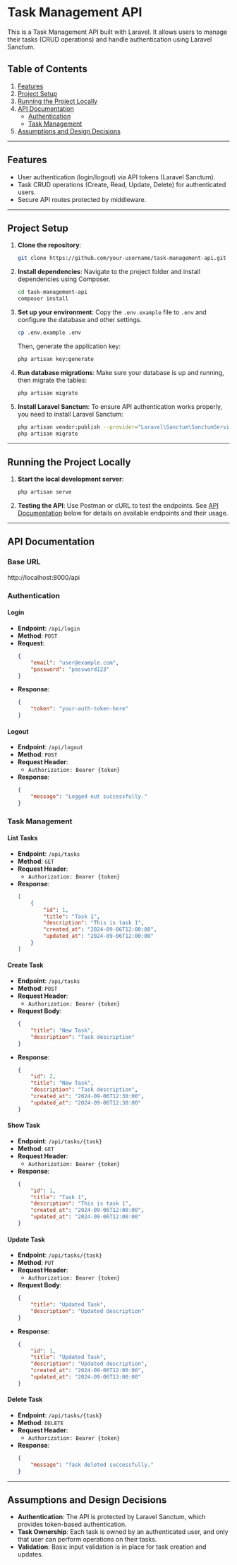 # Task Management API

This is a Task Management API built with Laravel. It allows users to manage their tasks (CRUD operations) and handle authentication using Laravel Sanctum.

## Table of Contents
1. [Features](#features)
2. [Project Setup](#project-setup)
3. [Running the Project Locally](#running-the-project-locally)
4. [API Documentation](#api-documentation)
    - [Authentication](#authentication)
    - [Task Management](#task-management)
5. [Assumptions and Design Decisions](#assumptions-and-design-decisions)

---

## Features
- User authentication (login/logout) via API tokens (Laravel Sanctum).
- Task CRUD operations (Create, Read, Update, Delete) for authenticated users.
- Secure API routes protected by middleware.

---

## Project Setup

1. **Clone the repository**:
    ```bash
    git clone https://github.com/your-username/task-management-api.git
    ```

2. **Install dependencies**:
   Navigate to the project folder and install dependencies using Composer.
    ```bash
    cd task-management-api
    composer install
    ```

3. **Set up your environment**:
   Copy the `.env.example` file to `.env` and configure the database and other settings.
    ```bash
    cp .env.example .env
    ```

   Then, generate the application key:
    ```bash
    php artisan key:generate
    ```

4. **Run database migrations**:
   Make sure your database is up and running, then migrate the tables:
    ```bash
    php artisan migrate
    ```

5. **Install Laravel Sanctum**:
   To ensure API authentication works properly, you need to install Laravel Sanctum:
    ```bash
    php artisan vendor:publish --provider="Laravel\Sanctum\SanctumServiceProvider"
    php artisan migrate
    ```

---

## Running the Project Locally

1. **Start the local development server**:
    ```bash
    php artisan serve
    ```

2. **Testing the API**:
   Use Postman or cURL to test the endpoints. See [API Documentation](#api-documentation) below for details on available endpoints and their usage.

---

## API Documentation

### Base URL
http://localhost:8000/api

### Authentication

#### Login

- **Endpoint**: `/api/login`
- **Method**: `POST`
- **Request**:
    ```json
    {
        "email": "user@example.com",
        "password": "password123"
    }
    ```
- **Response**:
    ```json
    {
        "token": "your-auth-token-here"
    }
    ```

#### Logout

- **Endpoint**: `/api/logout`
- **Method**: `POST`
- **Request Header**:
    - `Authorization: Bearer {token}`
- **Response**:
    ```json
    {
        "message": "Logged out successfully."
    }
    ```

### Task Management

#### List Tasks

- **Endpoint**: `/api/tasks`
- **Method**: `GET`
- **Request Header**:
    - `Authorization: Bearer {token}`
- **Response**:
    ```json
    [
        {
            "id": 1,
            "title": "Task 1",
            "description": "This is task 1",
            "created_at": "2024-09-06T12:00:00",
            "updated_at": "2024-09-06T12:00:00"
        }
    ]
    ```

#### Create Task

- **Endpoint**: `/api/tasks`
- **Method**: `POST`
- **Request Header**:
    - `Authorization: Bearer {token}`
- **Request Body**:
    ```json
    {
        "title": "New Task",
        "description": "Task description"
    }
    ```
- **Response**:
    ```json
    {
        "id": 2,
        "title": "New Task",
        "description": "Task description",
        "created_at": "2024-09-06T12:30:00",
        "updated_at": "2024-09-06T12:30:00"
    }
    ```

#### Show Task

- **Endpoint**: `/api/tasks/{task}`
- **Method**: `GET`
- **Request Header**:
    - `Authorization: Bearer {token}`
- **Response**:
    ```json
    {
        "id": 1,
        "title": "Task 1",
        "description": "This is task 1",
        "created_at": "2024-09-06T12:00:00",
        "updated_at": "2024-09-06T12:00:00"
    }
    ```

#### Update Task

- **Endpoint**: `/api/tasks/{task}`
- **Method**: `PUT`
- **Request Header**:
    - `Authorization: Bearer {token}`
- **Request Body**:
    ```json
    {
        "title": "Updated Task",
        "description": "Updated description"
    }
    ```
- **Response**:
    ```json
    {
        "id": 1,
        "title": "Updated Task",
        "description": "Updated description",
        "created_at": "2024-09-06T12:00:00",
        "updated_at": "2024-09-06T13:00:00"
    }
    ```

#### Delete Task

- **Endpoint**: `/api/tasks/{task}`
- **Method**: `DELETE`
- **Request Header**:
    - `Authorization: Bearer {token}`
- **Response**:
    ```json
    {
        "message": "Task deleted successfully."
    }
    ```

---

## Assumptions and Design Decisions

- **Authentication**: The API is protected by Laravel Sanctum, which provides token-based authentication.
- **Task Ownership**: Each task is owned by an authenticated user, and only that user can perform operations on their tasks.
- **Validation**: Basic input validation is in place for task creation and updates.
